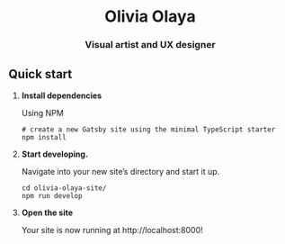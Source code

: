 <p align="center">
  <h1 align="center">
    Olivia Olaya
  </h1>
</p>
<h3 align="center">
  Visual artist and UX designer
</h1>

## Quick start

1.  **Install dependencies**

    Using NPM

    ```shell
    # create a new Gatsby site using the minimal TypeScript starter
    npm install
    ```

2.  **Start developing.**

    Navigate into your new site’s directory and start it up.

    ```shell
    cd olivia-olaya-site/
    npm run develop
    ```

3.  **Open the site**

    Your site is now running at http://localhost:8000!
